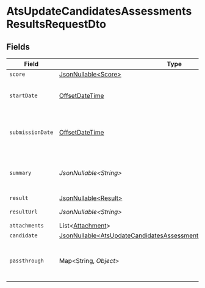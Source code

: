 # AtsUpdateCandidatesAssessmentsResultsRequestDto


## Fields

| Field                                                                                                                                                          | Type                                                                                                                                                           | Required                                                                                                                                                       | Description                                                                                                                                                    | Example                                                                                                                                                        |
| -------------------------------------------------------------------------------------------------------------------------------------------------------------- | -------------------------------------------------------------------------------------------------------------------------------------------------------------- | -------------------------------------------------------------------------------------------------------------------------------------------------------------- | -------------------------------------------------------------------------------------------------------------------------------------------------------------- | -------------------------------------------------------------------------------------------------------------------------------------------------------------- |
| `score`                                                                                                                                                        | [JsonNullable\<Score>](../../models/components/Score.md)                                                                                                       | :heavy_minus_sign:                                                                                                                                             | N/A                                                                                                                                                            |                                                                                                                                                                |
| `startDate`                                                                                                                                                    | [OffsetDateTime](https://docs.oracle.com/javase/8/docs/api/java/time/OffsetDateTime.html)                                                                      | :heavy_minus_sign:                                                                                                                                             | The start date of the candidate test                                                                                                                           | 2021-01-01T01:01:01.000Z                                                                                                                                       |
| `submissionDate`                                                                                                                                               | [OffsetDateTime](https://docs.oracle.com/javase/8/docs/api/java/time/OffsetDateTime.html)                                                                      | :heavy_minus_sign:                                                                                                                                             | The submission date of the candidate test                                                                                                                      | 2021-01-01T01:01:01.000Z                                                                                                                                       |
| `summary`                                                                                                                                                      | *JsonNullable\<String>*                                                                                                                                        | :heavy_minus_sign:                                                                                                                                             | The summary about the result of the test                                                                                                                       | Test is passed                                                                                                                                                 |
| `result`                                                                                                                                                       | [JsonNullable\<Result>](../../models/components/Result.md)                                                                                                     | :heavy_minus_sign:                                                                                                                                             | N/A                                                                                                                                                            |                                                                                                                                                                |
| `resultUrl`                                                                                                                                                    | *JsonNullable\<String>*                                                                                                                                        | :heavy_minus_sign:                                                                                                                                             | The test`s result url                                                                                                                                          | https://exmaple.com/result?id=xyz                                                                                                                              |
| `attachments`                                                                                                                                                  | List\<[Attachment](../../models/components/Attachment.md)>                                                                                                     | :heavy_minus_sign:                                                                                                                                             | N/A                                                                                                                                                            |                                                                                                                                                                |
| `candidate`                                                                                                                                                    | [JsonNullable\<AtsUpdateCandidatesAssessmentsResultsRequestDtoCandidate>](../../models/components/AtsUpdateCandidatesAssessmentsResultsRequestDtoCandidate.md) | :heavy_minus_sign:                                                                                                                                             | N/A                                                                                                                                                            |                                                                                                                                                                |
| `passthrough`                                                                                                                                                  | Map\<String, *Object*>                                                                                                                                         | :heavy_minus_sign:                                                                                                                                             | Value to pass through to the provider                                                                                                                          | {<br/>"other_known_names": "John Doe"<br/>}                                                                                                                    |